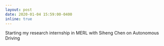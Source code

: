 ```yaml
---
layout: post
date: 2020-01-04 15:59:00-0400
inline: true
---
```


Starting my research internship in MERL with Siheng Chen on Autonomous Driving
